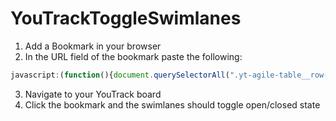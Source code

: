 # YouTrackToggleSwimlanes

1. Add a Bookmark in your browser
2. In the URL field of the bookmark paste the following:
```JavaScript
javascript:(function(){document.querySelectorAll(".yt-agile-table__row-title__summary__text").forEach((lane) => {lane.click()});})();
```
3. Navigate to your YouTrack board
4. Click the bookmark and the swimlanes should toggle open/closed state

